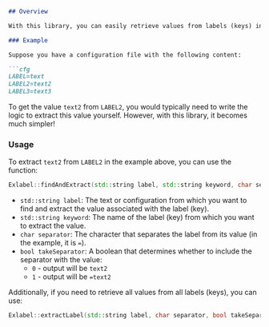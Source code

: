 ```markdown
## Overview

With this library, you can easily retrieve values from labels (keys) in a configuration file.

### Example

Suppose you have a configuration file with the following content:

```cfg
LABEL=text
LABEL2=text2
LABEL3=text3
```

To get the value `text2` from `LABEL2`, you would typically need to write the logic to extract this value yourself. However, with this library, it becomes much simpler!

### Usage

To extract `text2` from `LABEL2` in the example above, you can use the function:

```cpp
Exlabel::findAndExtract(std::string label, std::string keyword, char separator, bool takeSeparator);
```

- `std::string label`: The text or configuration from which you want to find and extract the value associated with the label (key).
- `std::string keyword`: The name of the label (key) from which you want to extract the value.
- `char separator`: The character that separates the label from its value (in the example, it is `=`).
- `bool takeSeparator`: A boolean that determines whether to include the separator with the value:
  - `0` - output will be `text2`
  - `1` - output will be `=text2`

Additionally, if you need to retrieve all values from all labels (keys), you can use:

```cpp
Exlabel::extractLabel(std::string label, char separator, bool takeSeparator);
```
```
